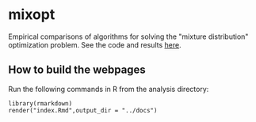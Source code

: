 # mixopt

Empirical comparisons of algorithms for solving the "mixture
distribution" optimization problem. See the code and results
[here](https://pcarbo.github.io/mixopt).

## How to build the webpages

Run the following commands in R from the analysis directory:

```
library(rmarkdown)
render("index.Rmd",output_dir = "../docs")
```
